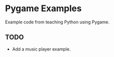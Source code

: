 # Pygame Examples

Example code from teaching Python using Pygame.

## TODO

* Add a music player example.